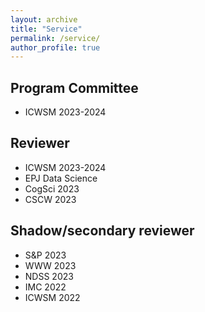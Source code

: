 ```yaml
---
layout: archive
title: "Service"
permalink: /service/
author_profile: true
---
```


## Program Committee

* ICWSM 2023-2024

## Reviewer

* ICWSM 2023-2024
* EPJ Data Science
* CogSci 2023
* CSCW 2023

## Shadow/secondary reviewer

* S&P 2023
* WWW 2023
* NDSS 2023
* IMC 2022
* ICWSM 2022

